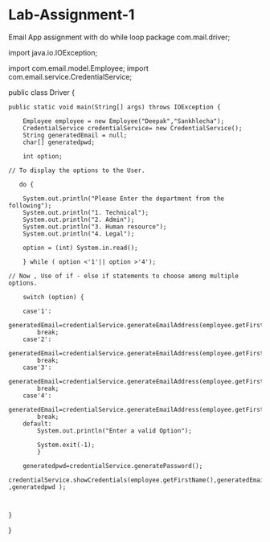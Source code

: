 # Lab-Assignment-1
Email App assignment with do while loop
package com.mail.driver;


import java.io.IOException;

import com.email.model.Employee;
import com.email.service.CredentialService;

public class Driver {

	public static void main(String[] args) throws IOException {
		
		Employee employee = new Employee("Deepak","Sankhlecha");
		CredentialService credentialService= new CredentialService(); 
		String generatedEmail = null;
		char[] generatedpwd;
		
		int option;
		
	// To display the options to the User.
		
	   do { 
		   
		System.out.println("Please Enter the department from the following");
		System.out.println("1. Technical");
		System.out.println("2. Admin");
		System.out.println("3. Human resource");
		System.out.println("4. Legal");
		
		option = (int) System.in.read();
		
		} while ( option <'1'|| option >'4'); 
		
	// Now , Use of if - else if statements to choose among multiple options.
		
		switch (option) { 
		
		case'1':
			generatedEmail=credentialService.generateEmailAddress(employee.getFirstName(),employee.getLastName(),"tech");
            break;			
		case'2':
			generatedEmail=credentialService.generateEmailAddress(employee.getFirstName(),employee.getLastName(),"admin");
			break;
		case'3':
		    generatedEmail=credentialService.generateEmailAddress(employee.getFirstName(),employee.getLastName(),"hr");
		    break;
		case'4':
			generatedEmail=credentialService.generateEmailAddress(employee.getFirstName(),employee.getLastName(),"legal");
		    break;
		default:
			System.out.println("Enter a valid Option");
		
			System.exit(-1);
			}

		generatedpwd=credentialService.generatePassword();
		credentialService.showCredentials(employee.getFirstName(),generatedEmail ,generatedpwd );
	
		
		
	}

}
